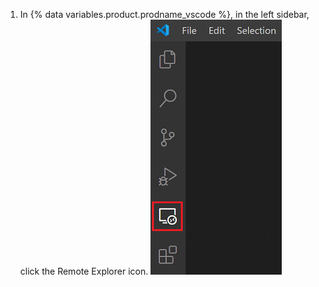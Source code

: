 1. In {% data variables.product.prodname_vscode %}, in the left sidebar, click the Remote Explorer icon. ![The Remote Explorer icon in {% data variables.product.prodname_vscode %}](/assets/images/help/codespaces/click-remote-explorer-icon-vscode.png)
